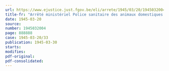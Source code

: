 ```yaml
---
url: https://www.ejustice.just.fgov.be/eli/arrete/1945/03/20/1945032004/justel
title-fr: "Arrêté ministériel Police sanitaire des animaux domestiques. Fièvre aphteuse"
date: 1945-03-20
source:
number: 1945032004
page: 888888
case: 1945-03-20/33
publication: 1945-03-30
starts:
modifies:
pdf-original:
pdf-consolidated:
---
```


